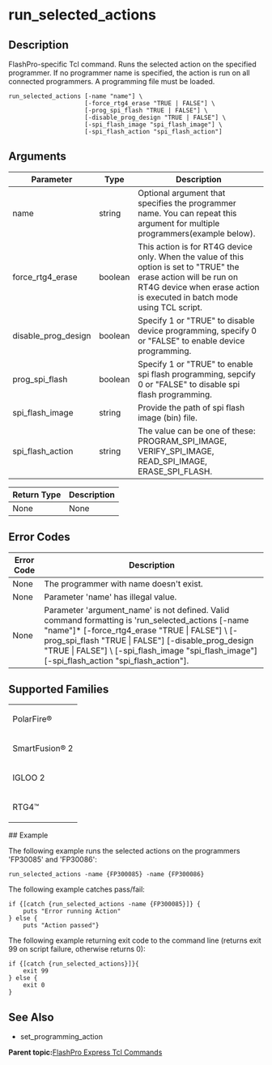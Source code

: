 # run\_selected\_actions

## Description

FlashPro-specific Tcl command. Runs the selected action on the specified programmer. If no programmer name is specified, the action is run on all connected programmers. A programming file must be loaded.

```
run_selected_actions [-name "name"] \
                     [-force_rtg4_erase "TRUE | FALSE"] \
                     [-prog_spi_flash "TRUE | FALSE"] \
                     [-disable_prog_design "TRUE | FALSE"] \
                     [-spi_flash_image "spi_flash_image"] \
                     [-spi_flash_action "spi_flash_action"]
```

## Arguments

|Parameter|Type|Description|
|---------|----|-----------|
|name|string|Optional argument that specifies the programmer name. You can repeat this argument for multiple programmers\(example below\).|
|force\_rtg4\_erase|boolean|This action is for RT4G device only. When the value of this option is set to "TRUE" the erase action will be run on RT4G device when erase action is executed in batch mode using TCL script.|
|disable\_prog\_design|boolean|Specify 1 or "TRUE" to disable device programming, specify 0 or "FALSE" to enable device programming.|
|prog\_spi\_flash|boolean|Specify 1 or "TRUE" to enable spi flash programming, sepcify 0 or "FALSE" to disable spi flash programming.|
|spi\_flash\_image|string|Provide the path of spi flash image \(bin\) file.|
|spi\_flash\_action|string|The value can be one of these: PROGRAM\_SPI\_IMAGE, VERIFY\_SPI\_IMAGE, READ\_SPI\_IMAGE, ERASE\_SPI\_FLASH.|

|Return Type|Description|
|-----------|-----------|
|None|None|

## Error Codes

|Error Code|Description|
|----------|-----------|
|None|The programmer with name doesn't exist.|
|None|Parameter 'name' has illegal value.|
|None|Parameter 'argument\_name' is not defined. Valid command formatting is 'run\_selected\_actions \[-name "name"\]\* \[-force\_rtg4\_erase "TRUE \| FALSE"\] \\ \[-prog\_spi\_flash "TRUE \| FALSE"\] \[-disable\_prog\_design "TRUE \| FALSE"\] \\ \[-spi\_flash\_image "spi\_flash\_image"\] \[-spi\_flash\_action "spi\_flash\_action"\].|

## Supported Families

<table id="GUID-2FB3B725-4C04-4751-A51C-99161BD2F820"><tbody><tr><td>

PolarFire®

</td></tr><tr><td>

SmartFusion® 2

</td></tr><tr><td>

IGLOO 2

</td></tr><tr><td>

RTG4™

</td></tr></tbody>
</table>## Example

The following example runs the selected actions on the programmers 'FP30085' and 'FP30086':

```
run_selected_actions -name {FP300085} -name {FP300086}
```

The following example catches pass/fail:

```
if {[catch {run_selected_actions -name {FP300085}]} {
    puts "Error running Action"
} else {
    puts "Action passed"}
```

The following example returning exit code to the command line \(returns exit 99 on script failure, otherwise returns 0\):

```
if {[catch {run_selected_actions}]}{
    exit 99
} else {
    exit 0
}
```

## See Also

-   set\_programming\_action

**Parent topic:**[FlashPro Express Tcl Commands](GUID-4320979B-E17A-424D-ABEB-FC0D4BBACB08.md)

